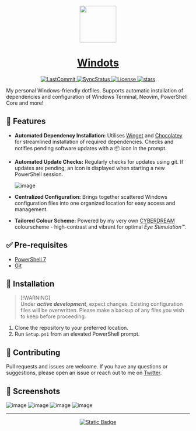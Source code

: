  <p align="center"> 
  <a href="https://scottmckendry.tech">
    <picture>
      <source media="(prefers-color-scheme: dark)" srcset="https://scottmckendry.tech/img/logo/icon2transparent.png">
      <img src="https://scottmckendry.tech/img/logo/icon1transparent.png" height="100">
    </picture>
    <h1 align="center">Windots</h1>
  </a>
</p>

<p align="center">
  <a href="https://github.com/scottmckendry/Windots/commit">
    <img alt="LastCommit" src="https://img.shields.io/github/last-commit/scottmckendry/windots/main?style=for-the-badge&logo=github&color=%237dcfff">
  </a>
  <a href="https://github.com/scottmckendry/Windots/actions/workflows/sync.yml">
    <img alt="SyncStatus" src="https://img.shields.io/github/actions/workflow/status/scottmckendry/Windots/sync.yml?style=for-the-badge&logo=github&label=Sync%20to%20dots&color=%23bb9af7">
  </a>
  <a href="https://github.com/scottmckendry/Windots/blob/main/LICENSE">
    <img alt="License" src="https://img.shields.io/github/license/scottmckendry/Windots?style=for-the-badge&logo=github&color=%239ece6a">
  </a>
  <a href="https://github.com/scottmckendry/Windots/stars">
    <img alt="stars" src="https://img.shields.io/github/stars/scottmckendry/windots?style=for-the-badge&logo=github&color=%23f7768e">
  </a>
</p>

My personal Windows-friendly dotfiles. Supports automatic installation of dependencies and configuration of Windows Terminal, Neovim, PowerShell Core and more!

## 🎉 Features
- **Automated Dependency Installation:** Utilises [Winget](https://learn.microsoft.com/en-us/windows/package-manager/winget/) and [Chocolatey](https://chocolatey.org/) for streamlined installation of required dependencies. Checks and notifies pending software updates with a 📦 icon in the prompt.
- **Automated Update Checks:** Regularly checks for updates using git. If updates are pending, an icon is displayed when starting a new PowerShell session.
  
  ![image](https://github.com/scottmckendry/Windots/assets/39483124/e84d0294-5662-4d7c-b1ae-88a1f26ca9fd)

- **Centralized Configuration:** Brings together scattered Windows configuration files into one organized location for easy access and management.
- **Tailored Colour Scheme:** Powered by my very own [CYBERDREAM](https://github.com/scottmckendry/cyberdream.nvim) colourscheme - high-contrast and vibrant for optimal _Eye Stimulation™_.

## ✅ Pre-requisites
- [PowerShell 7](https://learn.microsoft.com/en-us/powershell/scripting/install/installing-powershell-on-windows?view=powershell-7.3#install-powershell-using-winget-recommended)
- [Git](https://winget.run/pkg/Git/Git)

## 🚀 Installation
> [!WARNING]\
> Under _**active development**_, expect changes. Existing configuration files will be overwritten. Please make a backup of any files you wish to keep before proceeding.

1. Clone the repository to your preferred location.
2. Run `Setup.ps1` from an elevated PowerShell prompt. 

## 🤝 Contributing
Pull requests and issues are welcome. If you have any questions or suggestions, please open an issue or reach out to me on [Twitter](https://twitter.com/scott_mckendry).

## 📸 Screenshots
![image](https://github.com/scottmckendry/Windots/assets/39483124/e1189c49-9273-4e08-a6ce-39fa32777f7e)
![image](https://github.com/scottmckendry/Windots/assets/39483124/dd1e1a22-dc28-4b9b-ac1b-05540a7d45ae)
![image](https://github.com/scottmckendry/Windots/assets/39483124/8d22a088-45f8-4058-8ac0-ea8a675ff0c0)
![image](https://github.com/scottmckendry/Windots/assets/39483124/24ea9762-489b-43ab-86f9-03199941e7ce)

<hr>

<p align="center">
  <a href="https://scottmckendry.tech/the-ultimate-powershell-profile/">
    <img alt="Static Badge" src="https://img.shields.io/badge/Blog_Post-Go?style=for-the-badge&label=%F0%9F%92%ADRead&color=%237aa2f7">
  </a>
</p>
